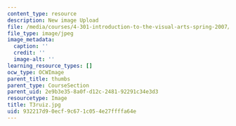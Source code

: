 ```yaml
---
content_type: resource
description: New image Upload
file: /media/courses/4-301-introduction-to-the-visual-arts-spring-2007/932217d90ecf9c671c054e27ffffa64e_T3ruiz.jpg
file_type: image/jpeg
image_metadata:
  caption: ''
  credit: ''
  image-alt: ''
learning_resource_types: []
ocw_type: OCWImage
parent_title: thumbs
parent_type: CourseSection
parent_uid: 2e9b3e35-8a0f-d12c-2481-92291c34e3d3
resourcetype: Image
title: T3ruiz.jpg
uid: 932217d9-0ecf-9c67-1c05-4e27ffffa64e
---
```

